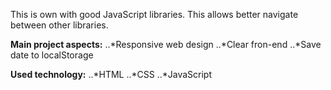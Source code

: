 This is own with good JavaScript libraries. This allows better navigate between other libraries.

**Main project aspects:**
..*Responsive web design
..*Clear fron-end
..*Save date to localStorage


**Used technology:**
..*HTML
..*CSS
..*JavaScript